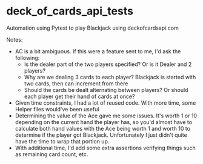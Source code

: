 # deck_of_cards_api_tests
Automation using Pytest to play Blackjack using deckofcardsapi.com

Notes:
 - AC is a bit ambiguous. If this were a feature sent to me, I'd ask the following:
   - Is the dealer part of the two players specified? Or is it Dealer and 2 players?
   - Why are we dealing 3 cards to each player? Blackjack is started with two cards, then can increment from there
   - Should the cards be dealt alternating between players? Or should each player get their hand of cards at once?
 - Given time constraints, I had a lot of reused code. With more time, some Helper files would've been useful
 - Determining the value of the Ace gave me some issues. It's worth 1 or 10 depending on the current hand the player
   has, so you'd almost have to calculate both hand values with the Ace being worth 1 and worth 10 to determine
   if the player got Blackjack. Unfortunately I just didn't quite have the time to wrap that portion up. 
 - With additional time, I'd add some extra assertions verifying things such as remaining card count, etc.